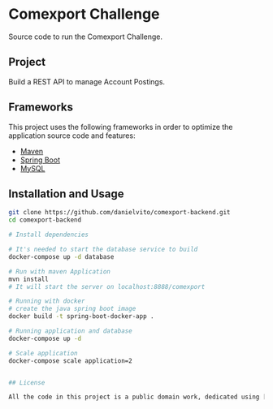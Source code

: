 # Comexport Challenge

Source code to run the Comexport Challenge.

## Project

Build a REST API to manage Account Postings.

## Frameworks

This project uses the following frameworks in order to optimize the application source code and features:

* [Maven](https://maven.apache.org/)
* [Spring Boot](http://spring.io/)
* [MySQL](https://www.mysql.com/)

## Installation and Usage

```sh
git clone https://github.com/danielvito/comexport-backend.git
cd comexport-backend

# Install dependencies

# It's needed to start the database service to build
docker-compose up -d database

# Run with maven Application
mvn install
# It will start the server on localhost:8888/comexport

# Running with docker
# create the java spring boot image
docker build -t spring-boot-docker-app .

# Running application and database
docker-compose up -d

# Scale application
docker-compose scale application=2


## License

All the code in this project is a public domain work, dedicated using [CC0 1.0](https://creativecommons.org/publicdomain/zero/1.0/). Feel free to do whatever you want with it.